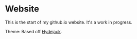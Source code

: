 # Website

This is the start of my github.io website. It's a work in progress.

Theme: Based off [Hydejack](https://hydejack.com/).